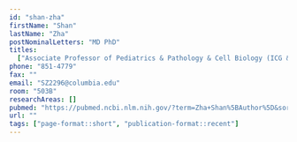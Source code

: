 ```yaml
---
id: "shan-zha"
firstName: "Shan"
lastName: "Zha"
postNominalLetters: "MD PhD"
titles:
  ["Associate Professor of Pediatrics & Pathology & Cell Biology (ICG & HICCC)"]
phone: "851-4779"
fax: ""
email: "SZ2296@columbia.edu"
room: "503B"
researchAreas: []
pubmed: "https://pubmed.ncbi.nlm.nih.gov/?term=Zha+Shan%5BAuthor%5D&sort=pubdate"
url: ""
tags: ["page-format::short", "publication-format::recent"]
---
```


